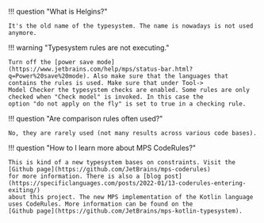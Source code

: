 !!! question "What is Helgins?"

    It's the old name of the typesystem. The name is nowadays is not used anymore.

!!! warning  "Typesystem rules are not executing."

    Turn off the [power save mode](https://www.jetbrains.com/help/mps/status-bar.html?q=Power%20save%20mode). Also make sure that the languages that contains the rules is used. Make sure that under Tool->
    Model Checker the typesystem checks are enabled. Some rules are only checked when "Check model" is invoked. In this case the
    option "do not apply on the fly" is set to true in a checking rule.

!!! question  "Are comparison rules often used?"

    No, they are rarely used (not many results across various code bases).

!!! question "How to I learn more about MPS CodeRules?"

    This is kind of a new typesystem bases on constraints. Visit the [Github page](https://github.com/JetBrains/mps-coderules)
    for more information. There is also a [blog post](https://specificlanguages.com/posts/2022-01/13-coderules-entering-exiting/)
    about this project. The new MPS implementation of the Kotlin language uses CodeRules. More information can be found on the
    [Github page](https://github.com/JetBrains/mps-kotlin-typesystem).
